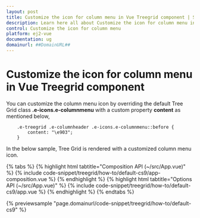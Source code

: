 ```yaml
---
layout: post
title: Customize the icon for column menu in Vue Treegrid component | Syncfusion
description: Learn here all about Customize the icon for column menu in Syncfusion Vue Treegrid component of Syncfusion Essential JS 2 and more.
control: Customize the icon for column menu 
platform: ej2-vue
documentation: ug
domainurl: ##DomainURL##
---
```


# Customize the icon for column menu in Vue Treegrid component

You can customize the column menu icon by overriding the default Tree Grid class **.e-icons.e-columnmenu** with a custom property **content** as mentioned below,

```
    .e-treegrid .e-columnheader .e-icons.e-columnmenu::before {
        content: "\e903";
    }
```

In the below sample, Tree Grid is rendered with a customized column menu icon.

{% tabs %}
{% highlight html tabtitle="Composition API (~/src/App.vue)" %}
{% include code-snippet/treegrid/how-to/default-cs9/app-composition.vue %}
{% endhighlight %}
{% highlight html tabtitle="Options API (~/src/App.vue)" %}
{% include code-snippet/treegrid/how-to/default-cs9/app.vue %}
{% endhighlight %}
{% endtabs %}
        
{% previewsample "page.domainurl/code-snippet/treegrid/how-to/default-cs9" %}